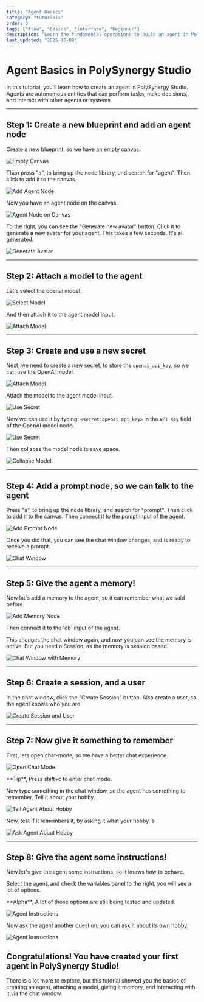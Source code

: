 ```yaml
---
title: "Agent Basics"
category: "tutorials"
order: 3
tags: ["flow", "basics", "interface", "beginner"]
description: "Learn the fundamental operations to build an agent in PolySynergy Studio"
last_updated: "2025-10-08"
---
```


# Agent Basics in PolySynergy Studio

In this tutorial, you'll learn how to create an agent in PolySynergy Studio. Agents are autonomous entities that can perform tasks, make decisions, and interact with other agents or systems.

---

## Step 1: Create a new blueprint and add an agent node

Create a new blueprint, so we have an empty canvas.

![Empty Canvas](http://localhost:8090/api/v1/documentation/assets/images/tutorial-agent-step-1.png)

Then press "a", to bring up the node library, and search for "agent". Then click to add it to the canvas.

![Add Agent Node](http://localhost:8090/api/v1/documentation/assets/images/tutorial-agent-step-2.png)

Now you have an agent node on the canvas.

![Agent Node on Canvas](http://localhost:8090/api/v1/documentation/assets/images/tutorial-agent-step-3.png)

To the right, you can see the "Generate new avatar" button. Click it to generate a new avatar for your agent.
This takes a few seconds. It's ai generated.

![Generate Avatar](http://localhost:8090/api/v1/documentation/assets/images/tutorial-agent-step-4.png)

---

## Step 2: Attach a model to the agent

Let's select the openai model.

![Select Model](http://localhost:8090/api/v1/documentation/assets/images/tutorial-agent-step-5.png)

And then attach it to the agent model input.

![Attach Model](http://localhost:8090/api/v1/documentation/assets/images/tutorial-agent-step-6.png)

---

## Step 3: Create and use a new secret

Next, we need to create a new secret, to store the `openai_api_key`, so we can use the OpenAI model.

![Attach Model](http://localhost:8090/api/v1/documentation/assets/images/tutorial-agent-step-7.png)

Attach the model to the agent model input.

![Use Secret](http://localhost:8090/api/v1/documentation/assets/images/tutorial-agent-step-8.png)

Now we can use it by typing: `<secret:openai_api_key>` in the `API Key` field of the OpenAI model node.

![Use Secret](http://localhost:8090/api/v1/documentation/assets/images/tutorial-agent-step-9.png)

Then collapse the model node to save space.

![Collapse Model](http://localhost:8090/api/v1/documentation/assets/images/tutorial-agent-step-10.png)

---

## Step 4: Add a prompt node, so we can talk to the agent

Press "a", to bring up the node library, and search for "prompt". Then click to add it to the canvas.
Then connect it to the pompt input of the agent.

![Add Prompt Node](http://localhost:8090/api/v1/documentation/assets/images/tutorial-agent-step-11.png)

Once you did that, you can see the chat window changes, and is ready to receive a prompt.

![Chat Window](http://localhost:8090/api/v1/documentation/assets/images/tutorial-agent-step-12.png)

---

## Step 5: Give the agent a memory!

Now lat's add a memory to the agent, so it can remember what we said before.

![Add Memory Node](http://localhost:8090/api/v1/documentation/assets/images/tutorial-agent-step-13.png)

Then connect it to the 'db' input of the agent.

This changes the chat window again, and now you can see the memory is active. But you need a Session, as the memory is session based.

![Chat Window with Memory](http://localhost:8090/api/v1/documentation/assets/images/tutorial-agent-step-14.png)

---

## Step 6: Create a session, and a user

In the chat window, click the "Create Session" button.
Also create a user, so the agent knows who you are.

![Create Session and User](http://localhost:8090/api/v1/documentation/assets/images/tutorial-agent-step-15.png)

---

## Step 7: Now give it something to remember

First, lets open chat-mode, so we have a better chat experience.

![Open Chat Mode](http://localhost:8090/api/v1/documentation/assets/images/tutorial-agent-step-16.png)

<div class="info">
**Tip**, Press shift+c to enter chat mode.
</div>

Now type something in the chat window, so the agent has something to remember. Tell it about your hobby.

![Tell Agent About Hobby](http://localhost:8090/api/v1/documentation/assets/images/tutorial-agent-step-17.png)

Now, test if it remembers it, by asking it what your hobby is.

![Ask Agent About Hobby](http://localhost:8090/api/v1/documentation/assets/images/tutorial-agent-step-18.png)

---

## Step 8: Give the agent some instructions!

Now let's give the agent some instructions, so it knows how to behave.

Select the agent, and check the variables panel to the right, you will see a lot of options.

<div class="info">
**Alpha**, A lot of those options are still being tested and updated.
</div>

![Agent Instructions](http://localhost:8090/api/v1/documentation/assets/images/tutorial-agent-step-19.png)

Now ask the agent another question, you can ask it about its own hobby.

![Agent Instructions](http://localhost:8090/api/v1/documentation/assets/images/tutorial-agent-step-20.png)

## Congratulations! You have created your first agent in PolySynergy Studio!

There is a lot more to explore, but this tutorial showed you the basics of creating an agent, attaching a model, giving it memory, and interacting with it via the chat window.
